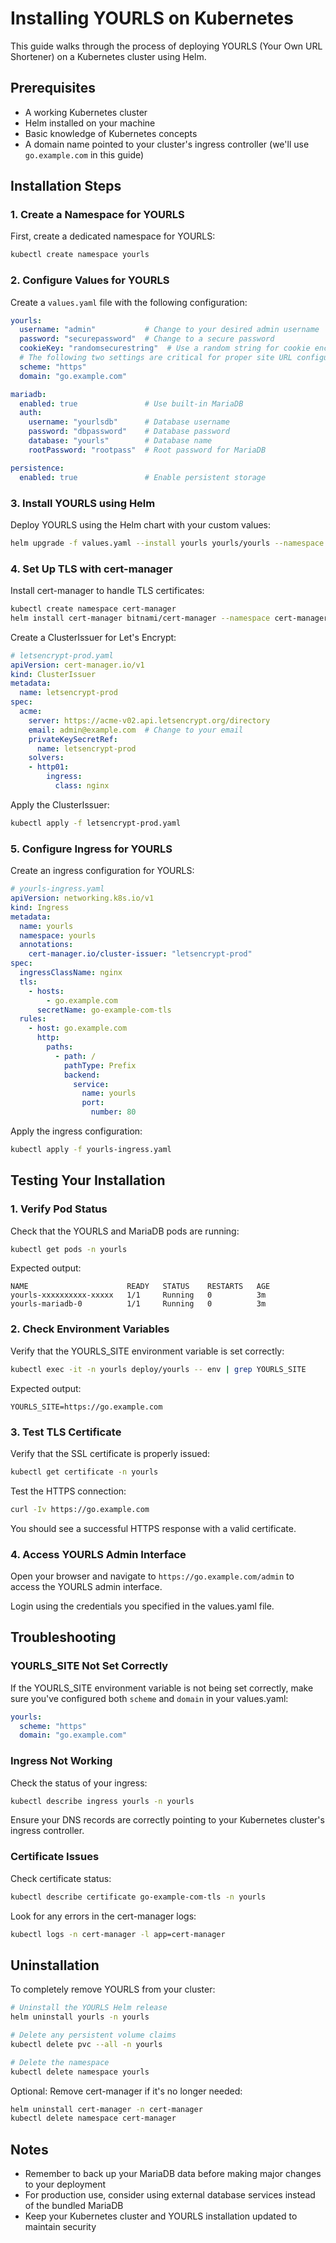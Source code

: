 # Installing YOURLS on Kubernetes

This guide walks through the process of deploying YOURLS (Your Own URL Shortener) on a Kubernetes cluster using Helm.

## Prerequisites

- A working Kubernetes cluster
- Helm installed on your machine
- Basic knowledge of Kubernetes concepts
- A domain name pointed to your cluster's ingress controller (we'll use `go.example.com` in this guide)

## Installation Steps

### 1. Create a Namespace for YOURLS

First, create a dedicated namespace for YOURLS:

```bash
kubectl create namespace yourls
```

### 2. Configure Values for YOURLS

Create a `values.yaml` file with the following configuration:

```yaml
yourls:
  username: "admin"           # Change to your desired admin username
  password: "securepassword"  # Change to a secure password
  cookieKey: "randomsecurestring"  # Use a random string for cookie encryption
  # The following two settings are critical for proper site URL configuration
  scheme: "https"
  domain: "go.example.com"

mariadb:
  enabled: true               # Use built-in MariaDB
  auth:
    username: "yourlsdb"      # Database username
    password: "dbpassword"    # Database password
    database: "yourls"        # Database name
    rootPassword: "rootpass"  # Root password for MariaDB

persistence:
  enabled: true               # Enable persistent storage
```

### 3. Install YOURLS using Helm

Deploy YOURLS using the Helm chart with your custom values:

```bash
helm upgrade -f values.yaml --install yourls yourls/yourls --namespace yourls
```

### 4. Set Up TLS with cert-manager

Install cert-manager to handle TLS certificates:

```bash
kubectl create namespace cert-manager
helm install cert-manager bitnami/cert-manager --namespace cert-manager --set installCRDs=true
```

Create a ClusterIssuer for Let's Encrypt:

```yaml
# letsencrypt-prod.yaml
apiVersion: cert-manager.io/v1
kind: ClusterIssuer
metadata:
  name: letsencrypt-prod
spec:
  acme:
    server: https://acme-v02.api.letsencrypt.org/directory
    email: admin@example.com  # Change to your email
    privateKeySecretRef:
      name: letsencrypt-prod
    solvers:
    - http01:
        ingress:
          class: nginx
```

Apply the ClusterIssuer:

```bash
kubectl apply -f letsencrypt-prod.yaml
```

### 5. Configure Ingress for YOURLS

Create an ingress configuration for YOURLS:

```yaml
# yourls-ingress.yaml
apiVersion: networking.k8s.io/v1
kind: Ingress
metadata:
  name: yourls
  namespace: yourls
  annotations:
    cert-manager.io/cluster-issuer: "letsencrypt-prod"
spec:
  ingressClassName: nginx
  tls:
    - hosts:
        - go.example.com
      secretName: go-example-com-tls
  rules:
    - host: go.example.com
      http:
        paths:
          - path: /
            pathType: Prefix
            backend:
              service:
                name: yourls
                port:
                  number: 80
```

Apply the ingress configuration:

```bash
kubectl apply -f yourls-ingress.yaml
```

## Testing Your Installation

### 1. Verify Pod Status

Check that the YOURLS and MariaDB pods are running:

```bash
kubectl get pods -n yourls
```

Expected output:
```
NAME                      READY   STATUS    RESTARTS   AGE
yourls-xxxxxxxxxx-xxxxx   1/1     Running   0          3m
yourls-mariadb-0          1/1     Running   0          3m
```

### 2. Check Environment Variables

Verify that the YOURLS_SITE environment variable is set correctly:

```bash
kubectl exec -it -n yourls deploy/yourls -- env | grep YOURLS_SITE
```

Expected output:
```
YOURLS_SITE=https://go.example.com
```

### 3. Test TLS Certificate

Verify that the SSL certificate is properly issued:

```bash
kubectl get certificate -n yourls
```

Test the HTTPS connection:

```bash
curl -Iv https://go.example.com
```

You should see a successful HTTPS response with a valid certificate.

### 4. Access YOURLS Admin Interface

Open your browser and navigate to `https://go.example.com/admin` to access the YOURLS admin interface.

Login using the credentials you specified in the values.yaml file.

## Troubleshooting

### YOURLS_SITE Not Set Correctly

If the YOURLS_SITE environment variable is not being set correctly, make sure you've configured both `scheme` and `domain` in your values.yaml:

```yaml
yourls:
  scheme: "https"
  domain: "go.example.com"
```

### Ingress Not Working

Check the status of your ingress:

```bash
kubectl describe ingress yourls -n yourls
```

Ensure your DNS records are correctly pointing to your Kubernetes cluster's ingress controller.

### Certificate Issues

Check certificate status:

```bash
kubectl describe certificate go-example-com-tls -n yourls
```

Look for any errors in the cert-manager logs:

```bash
kubectl logs -n cert-manager -l app=cert-manager
```

## Uninstallation

To completely remove YOURLS from your cluster:

```bash
# Uninstall the YOURLS Helm release
helm uninstall yourls -n yourls

# Delete any persistent volume claims
kubectl delete pvc --all -n yourls

# Delete the namespace
kubectl delete namespace yourls
```

Optional: Remove cert-manager if it's no longer needed:

```bash
helm uninstall cert-manager -n cert-manager
kubectl delete namespace cert-manager
```

## Notes

- Remember to back up your MariaDB data before making major changes to your deployment
- For production use, consider using external database services instead of the bundled MariaDB
- Keep your Kubernetes cluster and YOURLS installation updated to maintain security
